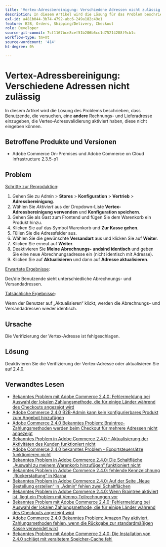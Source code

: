 ```yaml
---
title: 'Vertex-Adressbereinigung: Verschiedene Adressen nicht zulässig'
description: In diesem Artikel wird die Lösung für das Problem beschrieben, dass Benutzende, die versuchen, eine **andere** Rechnungs- und Lieferadresse einzugeben, die Vertex-Adressvalidierung aktiviert haben, diese nicht von der Storefront eingeben lassen.
exl-id: a481b044-3b74-4792-abc6-249a182c49e1
feature: B2B, Orders, Shipping/Delivery, Checkout
role: Developer
source-git-commit: 7cf1167bce8cef51b206b6cc1d75214288f9cb1c
workflow-type: tm+mt
source-wordcount: '414'
ht-degree: 0%

---
```


# Vertex-Adressbereinigung: Verschiedene Adressen nicht zulässig

In diesem Artikel wird die Lösung des Problems beschrieben, dass Benutzende, die versuchen, eine **andere** Rechnungs- und Lieferadresse einzugeben, die Vertex-Adressvalidierung aktiviert haben, diese nicht eingeben können.

## Betroffene Produkte und Versionen

* Adobe Commerce On-Premises und Adobe Commerce on Cloud Infrastructure 2.3.5-p1

## Problem

<u>Schritte zur Reproduktion</u>:

1. Gehen Sie zu Admin > **Stores** > **Konfiguration** > **Vertrieb** > **Adressbereinigung**.
1. Wählen Sie *Aktiviert* aus der Dropdown-Liste **Vertex-Adressbereinigung verwenden** und **Konfiguration speichern**.
1. Gehen Sie als Gast zum Frontend und fügen Sie dem Warenkorb ein Produkt hinzu.
1. Klicken Sie auf das Symbol Warenkorb und **Zur Kasse gehen**.
1. Füllen Sie die Adressfelder aus.
1. Wählen Sie die gewünschte **Versandart** aus und klicken Sie auf **Weiter**.
1. Klicken Sie erneut auf **Weiter**.
1. Deaktivieren Sie **Meine Abrechnungs- und**&#x200B;**sind identisch** und geben Sie eine neue Abrechnungsadresse ein (nicht identisch mit Adresse).
1. Klicken Sie auf **Aktualisieren** und dann auf **Adresse aktualisieren**.

<u>Erwartete Ergebnisse</u>:

Der/die Benutzende sieht unterschiedliche Abrechnungs- und Versandadressen.

<u>Tatsächliche Ergebnisse</u>:

Wenn der Benutzer auf „Aktualisieren“ klickt, werden die Abrechnungs- und Versandadressen wieder identisch.

## Ursache

Die Verifizierung der Vertex-Adresse ist fehlgeschlagen.

## Lösung

Deaktivieren Sie die Verifizierung der Vertex-Adresse oder aktualisieren Sie auf 2.4.0.

## Verwandtes Lesen

* [Bekanntes Problem mit Adobe Commerce 2.4.0: Fehlermeldung bei Auswahl der lokalen Zahlungsmethode, die für einige Länder während des Checkouts angezeigt wird](/help/troubleshooting/payments/magento-2-4-0-checkout-error-selecting-local-payments.md)
* [Adobe Commerce 2.4.0 B2B-Admin kann kein konfigurierbares Produkt zum Angebot hinzufügen](/help/troubleshooting/miscellaneous/magento-2-4-0-b2b-admin-can-t-add-configurable-product-to-quote.md)
* [Adobe Commerce 2.4.0 Bekanntes Problem: Braintree-Zahlungsmethoden werden beim Checkout für mehrere Adressen nicht angezeigt](/help/troubleshooting/payments/magento-2-4-0-braintree-not-in-multiple-addresses-checkout.md)
* [Bekanntes Problem in Adobe Commerce 2.4.0 - Aktualisierung der Aktivitäten des Kunden funktioniert nicht](/help/troubleshooting/miscellaneous/magento-2-4-0-refresh-on-customer-activities-does-not-work.md)
* [Adobe Commerce 2.4.0 bekanntes Problem - Exportsteuersätze funktionieren nicht](/help/troubleshooting/miscellaneous/magento-2-4-0-known-issue-export-tax-rates-does-not-work.md)
* [Bekanntes Problem in Adobe Commerce 2.4.0: Die Schaltfläche „Auswahl zu meinem Warenkorb hinzufügen“ funktioniert nicht](/help/troubleshooting/miscellaneous/magento-2-4-0-add-selections-to-my-cart-does-not-work.md)
* [Bekanntes Problem in Adobe Commerce 2.4.0: fehlende Kennzeichnung „Rückerstattung“ in Klarna](/help/troubleshooting/payments/magento-2-4-0-known-issue-missing-refund-label-in-klarna.md)
* [Bekanntes Problem in Adobe Commerce 2.4.0: Auf der Seite „Neue Bestellung erstellen“ in „Admin“ fehlen zwei Schaltflächen](/help/troubleshooting/miscellaneous/magento-2-4-0-known-issue-create-new-order-buttons-missing.md)
* [Bekanntes Problem in Adobe Commerce 2.4.0: Wenn Braintree aktiviert ist, liegt ein Problem mit Venmo-Teilrechnungen vor](/help/troubleshooting/payments/magento-2-4-0-2-4-1-enable-braintree-venmo-partial-invoice-issue.md)
* [Bekanntes Problem mit Adobe Commerce 2.4.0: Fehlermeldung bei Auswahl der lokalen Zahlungsmethode, die für einige Länder während des Checkouts angezeigt wird](/help/troubleshooting/payments/magento-2-4-0-checkout-error-selecting-local-payments.md)
* [Adobe Commerce 2.4.0 Bekanntes Problem: Amazon Pay aktiviert, Zahlungsmethoden fehlen, wenn die Rückgabe zur standardmäßigen Kasse verwendet wird](/help/troubleshooting/payments/magento-2-4-0-known-issue-amazon-pay-no-payment-methods.md)
* [Bekanntes Problem mit Adobe Commerce 2.4.0: Die Installation von 2.4.0 schlägt mit veraltetem Speicher-Cache fehl](/help/troubleshooting/installation-and-upgrade/magento-2-4-0-known-issue-2-4-0-installation-fails-with-outdated-stores-cache.md)
